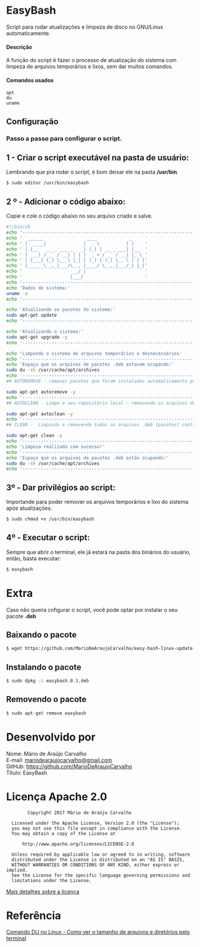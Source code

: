 # EasyBash
Script para rodar atualizações e limpeza de disco no GNU/Linux automaticamente.

#### Descrição
A função do script é fazer o processo de atualização do sistema com limpeza de arquivos temporários e lixos, sem dar muitos comandos.

#### Comandos usados
    apt
    du
    uname
    
## Configuração
### Passo a passo para configurar o script.

## 1 - Criar o script executável na pasta de usuário:
Lembrando que pra rodar o script, é bom deixar ele na pasta __/usr/bin__.
```bash
$ sudo editor /usr/bin/easybash
```
## 2 º - Adicionar o código abaixo:
Copie e cole o código abaixo no seu arquivo criado e salve.
```bash
#!/bin/sh
echo '------------------------------------------------------------------------'
echo '  ______                ____            _     '
echo ' |  ____|              |  _ \          | |    '
echo ' | |__   __ _ ___ _   _| |_) | __ _ ___| |__  '
echo ' |  __| / _` / __| | | |  _ < / _` / __| |_ \ '
echo ' | |___| (_| \__ \ |_| | |_) | (_| \__ \ | | |'
echo ' |______\__,_|___/\__, |____/ \__,_|___/_| |_|'
echo '                   __/ |                      '
echo '                  |___/                       '
echo '------------------------------------------------------------------------'
echo 'Dados do sistema:'
uname -a
echo '------------------------------------------------------------------------'

echo 'Atualizando os pacotes do sistema:'
sudo apt-get update
echo '------------------------------------------------------------------------'

echo 'Atualizando o sistema:'
sudo apt-get upgrade -y
echo '------------------------------------------------------------------------'

echo 'Limpando o sistema de arquivos temporários e desnecessários'
echo '------------------------------------------------------------------------'
echo 'Espaço que os arquivos de pacotes .deb estavam ocupando:'
sudo du -sh /var/cache/apt/archives
echo '------------------------------------------------------------------------'
## AUTOREMOVE - remover pacotes que foram instalados automaticamente para satisfazer dependências de outros pacotes e que já não são mais necessários.

sudo apt-get autoremove -y
echo '------------------------------------------------------------------------'
## AUTOCLEAN - Limpa o seu repositório local — removendo os arquivos de pacotes (.deb) que não podem mais ser baixados (versões antigas) e são completamente inúteis e obsoletos.

sudo apt-get autoclean -y
echo '------------------------------------------------------------------------'
## CLEAN -  Limpando e removendo todos os arquivos .deb (pacotes) contidos nos diretórios — exceto o lock file.

sudo apt-get clean -y
echo '------------------------------------------------------------------------'
echo 'Limpeza realizada com sucesso!'
echo '------------------------------------------------------------------------'
echo 'Espaço que os arquivos de pacotes .deb estão ocupando:'
sudo du -sh /var/cache/apt/archives
echo '------------------------------------------------------------------------'

```
## 3º - Dar privilégios ao script: 
Importande para poder remover os arquivos temporários e lixo do sistema após atualizações.
```bash
$ sudo chmod +x /usr/bin/easybash
```

## 4º - Executar o script:
Sempre que abrir o terminal, ele já estará na pasta dos binários do usuário, então, basta executar:
```bash
$ easybash
```

# Extra
Caso não queira cnfigurar o script, você pode optar por instalar o seu pacote __.deb__

## Baixando o pacote
```bash
$ wget https://github.com/MarioDeAraujoCarvalho/easy-bash-linux-update-upgrade-cleaning/blob/master/bin/easybash.0.1.deb
```
## Instalando o pacote

```bash
$ sudo dpkg -i easybash.0.1.deb
```

## Removendo o pacote
```bash
$ sudo apt-get remove easybash
```

# Desenvolvido por<br>
Nome: Mário de Araújo Carvalho<br> 
E-mail: mariodearaujocarvalho@gmail.com<br>
GitHub: https://github.com/MarioDeAraujoCarvalho<br>
Título: EasyBash
<br>

# Licença Apache 2.0

``` 
        Copyright 2017 Mário de Araújo Carvalho
 
  Licensed under the Apache License, Version 2.0 (the "License");
  you may not use this file except in compliance with the License.
  You may obtain a copy of the License at
 
      http://www.apache.org/licenses/LICENSE-2.0
 
  Unless required by applicable law or agreed to in writing, software
  distributed under the License is distributed on an "AS IS" BASIS,
  WITHOUT WARRANTIES OR CONDITIONS OF ANY KIND, either express or implied.
  See the License for the specific language governing permissions and
  limitations under the License.

```

<a href="https://www.apache.org/licenses/LICENSE-2.0" target="_blank">Mais detalhes sobre a licença</a>

# Referência
<a href="https://www.diolinux.com.br/2019/01/comando-du-no-linux-espaco-disco.html?m=1" target="_blank">Comando DU no Linux - Como ver o tamanho de arquivos e diretórios pelo terminal</a>

